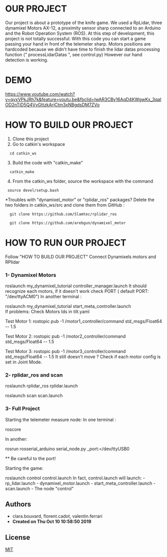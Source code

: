 # OUR PROJECT

Our project is about a prototype of the knife game. 
We used a RpLidar, three dynamixel Motors AX-12, a proximity sensor sharp connected to an Arduino and the Robot Operation System (ROS).
At this step of development, this project is not totally successful:
With this code you can start a game passing your hand in front of the telemeter sharp. 
Motors positions are hardcoded because we didn't have time to finish the lidar datas processing function (" processLidarDatas ", see control.py)
However our hand detection is working. 

# DEMO

https://www.youtube.com/watch?v=qyxVPkJRh7k&feature=youtu.be&fbclid=IwAR3CBy16AqD4KWgwKx_3qaIOD2nTiD5Q4VvGttzkArjCtm3xNBgdsDM7ZVo
 
# HOW TO BUILD OUR PROJECT

1) Clone this project
2) Go to catkin's workspace 
```
  cd catkin_ws
```
3) Build the code with "catkin_make"
```
  catkin_make
```
4) From the catkin_ws folder, source the workspace with the command 

```
 source devel/setup.bash
```

*Troubles with "dynamixel_motor" or "rplidar_ros" packages? Delete the two folders in catkin_ws/src and clone them from GitHub : 

```
  git clone https://github.com/Slamtec/rplidar_ros
```

```
  git clone https://github.com/arebgun/dynamixel_motor
```



# HOW TO RUN OUR PROJECT
    
Follow "HOW TO BUILD OUR PROJECT"
Connect Dynamixels motors and RPlidar

### 1- Dynamixel Motors

 roslaunch my_dynamixel_tutorial controller_manager.launch
 It should recognize each motors, if it doesn't work check PORT ( default PORT: "/dev/ttyACM0")
 In another terminal : 

 roslaunch my_dynamixel_tutorial start_meta_controller.launch        
 If problems: Check Motors Ids in tilt.yaml 

 Test Motor 1: 
 rostopic pub -1 /motor1_controller/command std_msgs/Float64 -- 1.5

 Test Motor 2: 
 rostopic pub -1 /motor2_controller/command std_msgs/Float64 -- 1.5

 Test Motor 3: 
 rostopic pub -1 /motor3_controller/command std_msgs/Float64 -- 1.5
 It still doesn't move ? Check if each motor config is set in Joint Mode.  

### 2- rplidar_ros and scan

 roslaunch rplidar_ros rplidar.launch

 roslaunch scan scan.launch 


### 3- Full Project
 Starting the telemeter measure node:
 In one terminal : 

 roscore

 In another: 

 rosrun rosserial_arduino serial_node.py _port:=/dev/ttyUSB0

 ** Be careful to the port! 

 Starting the game: 

 roslaunch control control.launch
 In fact, control.launch will launch:
     - rp_lidar.launch
     - dynamixel_motor.launch
     - start_meta_controller.launch 
     - scan.launch
     - The node "control" 
            
## Authors 
* clara.bouvard, florent.cadot, valentin.ferrari
* **Created on Thu Oct 10 10:58:50 2019**


## License
[MIT](https://choosealicense.com/licenses/mit/)
